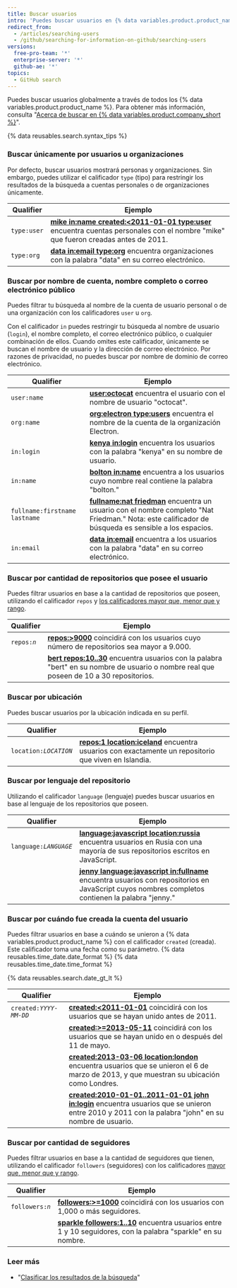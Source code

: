 ```yaml
---
title: Buscar usuarios
intro: 'Puedes buscar usuarios en {% data variables.product.product_name %} y acotar los resultados utilizando estos calificadores de búsqueda de usuarios en cualquier combinación.'
redirect_from:
  - /articles/searching-users
  - /github/searching-for-information-on-github/searching-users
versions:
  free-pro-team: '*'
  enterprise-server: '*'
  github-ae: '*'
topics:
  - GitHub search
---
```

Puedes buscar usuarios globalmente a través de todos los {% data variables.product.product_name %}. Para obtener más información, consulta "[Acerca de buscar en {% data variables.product.company_short %}](/articles/about-searching-on-github)".

{% data reusables.search.syntax_tips %}

### Buscar únicamente por usuarios u organizaciones

Por defecto, buscar usuarios mostrará personas y organizaciones. Sin embargo, puedes utilizar el calificador `type` (tipo) para restringir los resultados de la búsqueda a cuentas personales o de organizaciones únicamente.

| Qualifier   | Ejemplo                                                                                                                                                                                                                                |
| ----------- | -------------------------------------------------------------------------------------------------------------------------------------------------------------------------------------------------------------------------------------- |
| `type:user` | [**mike in:name created:&lt;2011-01-01 type:user**](https://github.com/search?q=mike+in:name+created%3A%3C2011-01-01+type%3Auser&type=Users) encuentra cuentas personales con el nombre "mike" que fueron creadas antes de 2011. |
| `type:org`  | [**data in:email type:org**](https://github.com/search?q=data+in%3Aemail+type%3Aorg&type=Users) encuentra organizaciones con la palabra "data" en su correo electrónico.                                                               |

### Buscar por nombre de cuenta, nombre completo o correo electrónico público

Puedes filtrar tu búsqueda al nombre de la cuenta de usuario personal o de una organización con los calificadores `user` u `org`.

Con el calificador `in` puedes restringir tu búsqueda al nombre de usuario (`login`), el nombre completo, el correo electrónico público, o cualquier combinación de ellos. Cuando omites este calificador, únicamente se buscan el nombre de usuario y la dirección de correo electrónico. Por razones de privacidad, no puedes buscar por nombre de dominio de correo electrónico.

| Qualifier                     | Ejemplo                                                                                                                                                                                                                |
| ----------------------------- | ---------------------------------------------------------------------------------------------------------------------------------------------------------------------------------------------------------------------- |
| `user:name`                   | [**user:octocat**](https://github.com/search?q=user%3Aoctocat&type=Users) encuentra el usuario con el nombre de usuario "octocat".                                                                                     |
| `org:name`                    | [**org:electron type:users**](https://github.com/search?q=org%3Aelectron+type%3Ausers&type=Users) encuentra el nombre de la cuenta de la organización Electron.                                                        |
| `in:login`                    | [**kenya in:login**](https://github.com/search?q=kenya+in%3Alogin&type=Users) encuentra los usuarios con la palabra "kenya" en su nombre de usuario.                                                                   |
| `in:name`                     | [**bolton in:name**](https://github.com/search?q=bolton+in%3Afullname&type=Users) encuentra a los usuarios cuyo nombre real contiene la palabra "bolton."                                                              |
| `fullname:firstname lastname` | [**fullname:nat friedman**](https://github.com/search?q=fullname%3Anat+friedman&type=Users) encuentra un usuario con el nombre completo "Nat Friedman." Nota: este calificador de búsqueda es sensible a los espacios. |
| `in:email`                    | [**data in:email**](https://github.com/search?q=data+in%3Aemail&type=Users&utf8=%E2%9C%93) encuentra a los usuarios con la palabra "data" en su correo electrónico.                                                    |

### Buscar por cantidad de repositorios que posee el usuario

Puedes filtrar usuarios en base a la cantidad de repositorios que poseen, utilizando el calificador `repos` y [los calificadores mayor que, menor que y rango](/articles/understanding-the-search-syntax).

| Qualifier                 | Ejemplo                                                                                                                                                                                                |
| ------------------------- | ------------------------------------------------------------------------------------------------------------------------------------------------------------------------------------------------------ |
| <code>repos:<em>n</em></code> | [**repos:>9000**](https://github.com/search?q=repos%3A%3E%3D9000&type=Users) coincidirá con los usuarios cuyo número de repositorios sea mayor a 9.000.                                                |
|                           | [**bert repos:10..30**](https://github.com/search?q=bert+repos%3A10..30&type=Users) encuentra usuarios con la palabra "bert" en su nombre de usuario o nombre real que poseen de 10 a 30 repositorios. |

### Buscar por ubicación

Puedes buscar usuarios por la ubicación indicada en su perfil.

| Qualifier                 | Ejemplo                                                                                                                                                                      |
| ------------------------- | ---------------------------------------------------------------------------------------------------------------------------------------------------------------------------- |
| <code>location:<em>LOCATION</em></code> | [**repos:1 location:iceland**](https://github.com/search?q=repos%3A1+location%3Aiceland&type=Users) encuentra usuarios con exactamente un repositorio que viven en Islandia. |

### Buscar por lenguaje del repositorio

Utilizando el calificador `language` (lenguaje) puedes buscar usuarios en base al lenguaje de los repositorios que poseen.

| Qualifier                 | Ejemplo                                                                                                                                                                                                                               |
| ------------------------- | ------------------------------------------------------------------------------------------------------------------------------------------------------------------------------------------------------------------------------------- |
| <code>language:<em>LANGUAGE</em></code> | [**language:javascript location:russia**](https://github.com/search?q=language%3Ajavascript+location%3Arussia&type=Users) encuentra usuarios en Rusia con una mayoría de sus repositorios escritos en JavaScript.                     |
|                           | [**jenny language:javascript in:fullname**](https://github.com/search?q=jenny+language%3Ajavascript+in%3Afullname&type=Users) encuentra usuarios con repositorios en JavaScript cuyos nombres completos contienen la palabra "jenny." |

### Buscar por cuándo fue creada la cuenta del usuario

Puedes filtrar usuarios en base a cuándo se unieron a {% data variables.product.product_name %} con el calificador `created` (creada). Este calificador toma una fecha como su parámetro. {% data reusables.time_date.date_format %} {% data reusables.time_date.time_format %}

{% data reusables.search.date_gt_lt %}

| Qualifier                 | Ejemplo                                                                                                                                                                                                                                           |
| ------------------------- | ------------------------------------------------------------------------------------------------------------------------------------------------------------------------------------------------------------------------------------------------- |
| <code>created:<em>YYYY-MM-DD</em></code> | [**created:<2011-01-01**](https://github.com/search?q=created%3A%3C2011-01-01&type=Users) coincidirá con los usuarios que se hayan unido antes de 2011.                                                                                           |
|                           | [**created:>=2013-05-11**](https://github.com/search?q=created%3A%3E%3D2013-05-11&type=Users) coincidirá con los usuarios que se hayan unido en o después del 11 de mayo.                                                                         |
|                           | [**created:2013-03-06 location:london**](https://github.com/search?q=created%3A2013-03-06+location%3Alondon&type=Users) encuentra usuarios que se unieron el 6 de marzo de 2013, y que muestran su ubicación como Londres.                        |
|                           | [**created:2010-01-01..2011-01-01 john in:login**](https://github.com/search?q=created%3A2010-01-01..2011-01-01+john+in%3Ausername&type=Users) encuentra usuarios que se unieron entre 2010 y 2011 con la palabra "john" en su nombre de usuario. |

### Buscar por cantidad de seguidores

Puedes filtrar usuarios en base a la cantidad de seguidores que tienen, utilizando el calificador `followers` (seguidores) con los calificadores [mayor que, menor que y rango](/articles/understanding-the-search-syntax).

| Qualifier                 | Ejemplo                                                                                                                                                                            |
| ------------------------- | ---------------------------------------------------------------------------------------------------------------------------------------------------------------------------------- |
| <code>followers:<em>n</em></code> | [**followers:>=1000**](https://github.com/search?q=followers%3A%3E%3D1000&type=Users) coincidirá con los usuarios con 1,000 o más seguidores.                                      |
|                           | [**sparkle followers:1..10**](https://github.com/search?q=sparkle+followers%3A1..10&type=Users) encuentra usuarios entre 1 y 10 seguidores, con la palabra "sparkle" en su nombre. |

### Leer más

- "[Clasificar los resultados de la búsqueda](/articles/sorting-search-results/)"
